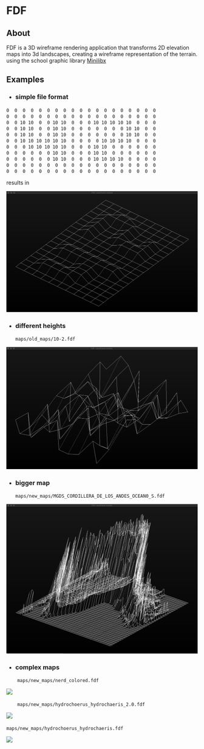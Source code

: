 # FDF
## About
FDF is a 3D wireframe rendering application that transforms 2D elevation maps into 3d landscapes,
creating a wireframe representation of the terrain.
using the school graphic library <a href="/lib/minilibx_macos/_README_">Minilibx</a>

## Examples
- ### simple file format
```
0  0  0  0  0  0  0  0  0  0  0  0  0  0  0  0  0  0  0 
0  0  0  0  0  0  0  0  0  0  0  0  0  0  0  0  0  0  0
0  0 10 10  0  0 10 10  0  0  0 10 10 10 10 10  0  0  0
0  0 10 10  0  0 10 10  0  0  0  0  0  0  0 10 10  0  0
0  0 10 10  0  0 10 10  0  0  0  0  0  0  0 10 10  0  0
0  0 10 10 10 10 10 10  0  0  0  0 10 10 10 10  0  0  0
0  0  0 10 10 10 10 10  0  0  0 10 10  0  0  0  0  0  0
0  0  0  0  0  0 10 10  0  0  0 10 10  0  0  0  0  0  0
0  0  0  0  0  0 10 10  0  0  0 10 10 10 10  0  0  0  0
0  0  0  0  0  0  0  0  0  0  0  0  0  0  0  0  0  0  0
0  0  0  0  0  0  0  0  0  0  0  0  0  0  0  0  0  0  0
```

results in

![](/images/42.png)



- ### different heights
	```
	maps/old_maps/10-2.fdf
	```
![](/images/10-2.png)




- ### bigger map

	``` 
	maps/new_maps/MGDS_CORDILLERA_DE_LOS_ANDES_OCEAN0_S.fdf
	```
![](/images/MGDS_CORDILLERA_DE_LOS_ANDES_OCEAN0_S.png)




- ### complex maps

``` 
	maps/new_maps/nerd_colored.fdf
```
![](/images/nerd_colored.png)
```
	maps/new_maps/hydrochoerus_hydrochaeris_2.0.fdf 
```
![](/images/hydrochoerus_hydrochaeris_2.0.png)
```
maps/new_maps/hydrochoerus_hydrochaeris.fdf 
```
![](/images/hydrochoerus_hydrochaeris.png)
